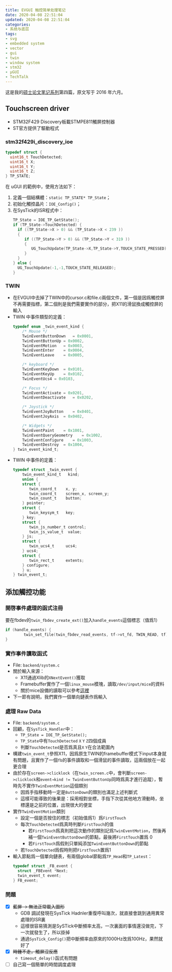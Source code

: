 ```yaml
---
title: EVGUI 触控简单处理笔记
date: 2020-04-08 22:51:04
updated: 2020-04-08 22:51:04
categories:
- 系统与底层
tags:
- svg
- embedded system
- vector
- gui
- twin
- window system
- stm32
- µGUI
- TechTalk
---
```


这是我的[硕士论文笔记系列](https://joouis.com/2020/evgui-design-review/)第四篇，原文写于 2016 年六月。

<!-- more -->



## Touchscreen driver

- STM32F429 Discovery板載STMPE811觸屏控制器
- ST官方提供了驅動程式

### stm32f429i_discovery_ioe

```c
typedef struct {
  uint16_t TouchDetected;
  uint16_t X;
  uint16_t Y;
  uint16_t Z;
} TP_STATE;
```

在 uGUI 的範例中，使用方法如下：
1. 定義一個結構體：`static TP_STATE* TP_State`；
2. 初始化觸控晶片：`IOE_Config()`；
3. 在SysTick的ISR程式中：
   ```c
   TP_State = IOE_TP_GetState();
   if (TP_State->TouchDetected) { 
     if ((TP_State->X > 0) && (TP_State->X < 239 )) 
     {  
        if ((TP_State->Y > 0) && (TP_State->Y < 319 )) 
        {   
           UG_TouchUpdate(TP_State->X,TP_State->Y,TOUCH_STATE_PRESSED);
        }
     }
   } else {
     UG_TouchUpdate(-1,-1,TOUCH_STATE_RELEASED);
   }
   ```

### TWIN

- 在EVGUI中去掉了TWIN中的cursor.c和file.c兩個文件，第一個是因爲觸控屏不再需要指標，第二個則是我們需要實作的部分，把X11的滑鼠換成觸控屏的輸入
- TWIN 中事件類型的定義：
  ```c
  typedef enum _twin_event_kind {
      /* Mouse */
      TwinEventButtonDown	= 0x0001,
      TwinEventButtonUp	= 0x0002,
      TwinEventMotion	= 0x0003,
      TwinEventEnter	= 0x0004,
      TwinEventLeave	= 0x0005,
  
      /* keyboard */
      TwinEventKeyDown	= 0x0101,
      TwinEventKeyUp	= 0x0102,
      TwinEventUcs4	= 0x0103,
  
      /* Focus */
      TwinEventActivate	= 0x0201,
      TwinEventDeactivate	= 0x0202,
  
      /* Joystick */
      TwinEventJoyButton	= 0x0401,
      TwinEventJoyAxis	= 0x0402,
  
      /* Widgets */
      TwinEventPaint	= 0x1001,
      TwinEventQueryGeometry	= 0x1002,
      TwinEventConfigure	= 0x1003,
      TwinEventDestroy	= 0x1004,
  } twin_event_kind_t;
  ```
- TWIN 中事件的定義：
  ```c
  typedef struct _twin_event {
      twin_event_kind_t   kind;
      union {
      struct {
         twin_coord_t    x, y;
         twin_coord_t    screen_x, screen_y;
         twin_count_t    button;
      } pointer;
      struct {
         twin_keysym_t   key; 
      } key; 
      struct {
         twin_js_number_t control;
         twin_js_value_t  value;
      } js;
      struct {
         twin_ucs4_t     ucs4;
      } ucs4;
      struct {
         twin_rect_t     extents;
      } configure;
      } u;
  } twin_event_t;
  ```


## 添加觸控功能

### 開啓事件處理的函式注冊

要在fbdev的`twin_fbdev_create_ext()`加入`handle_events`這個標志（值爲1）

```c
if (handle_events) {
		twin_set_file(twin_fbdev_read_events, tf->vt_fd, TWIN_READ, tf);
}
```

### 實作事件讀取函式

- File: `backend/system.c`
- 關於輸入來源：
  - X11通過Xlib的`XNextEvent()`獲取
  - Framebuffer實作了一個`linux_mouse`模塊，讀取`/dev/input/mice`的資料
  - 關於mice設備的讀取可以參考[這裡](http://stackoverflow.com/questions/11451618/how-do-you-read-the-mouse-button-state-from-dev-input-mice)
- 下一節有說明，我們實作一個單向鏈表作爲輸入

### 處理 Raw Data

- File: `backend/system.c`
- 回顧，在`SysTick_Handler`中：
  - `TP_State = IOE_TP_GetState();`
  - `TP_State`中有`TouchDetected` `X` `Y` `Z`四個成員
  - 判斷`TouchDetected`是否爲真且`X` `Y`在合法範圍內
- 構建`twin_event_t`參照X11，因爲原生TWIN的framebuffer模式下input本身就有問題，且實作了一個`fb`的事件讀取和一個滑鼠的事件讀取，這兩個放在一起更合理
- 由於存在`screen->clicklock`（在`twin_screen.c`中，會判斷`screen->clicklock`和`event→kind != TwinEventButtonUp`同時爲真才進行追蹤），暫時先不實作`TwinEventMotion`這個類別
  - 因爲手指移動時一定是`ButtonDown`的類別也滿足上述判斷式
  - 這樣可能導致的後果是：採用相對坐標，手指下次從其他地方滑動時，坐標還是之前的位置，出現很大的便宜
- 實作`TwinEventMotion`類別
  - 設定一個是否按住的標志（初始值爲1）爲`FirstTouch`
  - 每次`TouchDetected`爲真時判斷`FirstTouch`的值
    - 若`FirstTouch`爲真則把這次動作的類別記爲`TwinEventMotion`，然後再補一個`TwinEventButtonDown`的節點，最後將`FirstTouch`置爲 0
    - 若`FirstTouch`爲假則只單純添加`TwinEventButtonDown`的節點
  - 若`TouchDetected`爲假時則把`FirstTouch`置爲1
- 輸入節點爲一個單向鏈表，有兩個global節點爲`TP_Head`和`TP_Latest`：
  ```c
  typedef struct _FB_event {
    struct _FBEvent *Next;
    twin_event_t event;
  } FB_event;
  ```

### 問題

- [x] ~~藍屏 → 無法正常載入圖形~~
  - GDB 調試發現在SysTick Hadnler重復呼叫幾次，就直接會跳到通用異常處理的ISR裏
  - 這樣很容易猜測是SySTick中斷頻率太高，一次裏面的事情還沒做完，下一次就發生了，所以掛掉
  - 通過`SysTick_Config()`把中斷頻率由原來的1000Hz改爲100Hz，果然就好了
- [x] ~~時鍾不走，觸屏沒反應~~
  - `timeout_delay()`函式有問題
- [ ] 自己寫一個簡單的時間調度處理